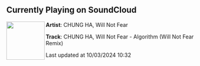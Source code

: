## Currently Playing on SoundCloud

[<img align="left" width="100" src="https://i1.sndcdn.com/artworks-nIocTxLnnybLAot7-A87law-t500x500.jpg">](https://soundcloud.com/willnotfear/chung-ha-will-not-fear-algorithm-will-not-fear-remix)

**Artist**: CHUNG HA, Will Not Fear 

**Track**: CHUNG HA, Will Not Fear - Algorithm (Will Not Fear Remix)

Last updated at 10/03/2024 10:32

